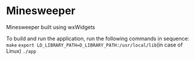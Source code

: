 # Minesweeper

Minesweeper built using wxWidgets


To build and run the application, run the following commands in sequence:
```make```
```export LD_LIBRARY_PATH=D_LIBRARY_PATH:/usr/local/lib```(in case of Linux)
```./app``` 

